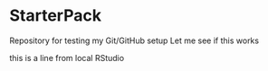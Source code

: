 # StarterPack
Repository for testing my Git/GitHub setup
Let me see if this works

this is a line from local RStudio